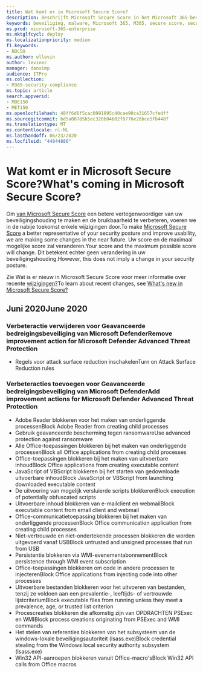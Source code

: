 ```yaml
---
title: Wat komt er in Microsoft Secure Score?
description: Beschrijft Microsoft Secure Score in het Microsoft 365-beveiligingscentrum, hoe details worden berekend en wat beveiligingsbeheerders kunnen verwachten.
keywords: beveiliging, malware, Microsoft 365, M365, secure score, security center, verbeteracties
ms.prod: microsoft-365-enterprise
ms.mktglfcycl: deploy
ms.localizationpriority: medium
f1.keywords:
- NOCSH
ms.author: ellevin
author: levinec
manager: dansimp
audience: ITPro
ms.collection:
- M365-security-compliance
ms.topic: article
search.appverid:
- MOE150
- MET150
ms.openlocfilehash: 48ff6d6f5cac0991895c40cae90ca31657cfedff
ms.sourcegitcommit: bd5a08785b5ec320b04b02f8776e28bce5fb448f
ms.translationtype: MT
ms.contentlocale: nl-NL
ms.lasthandoff: 06/23/2020
ms.locfileid: "44844880"
---
```

# <a name="whats-coming-in-microsoft-secure-score"></a><span data-ttu-id="5d624-104">Wat komt er in Microsoft Secure Score?</span><span class="sxs-lookup"><span data-stu-id="5d624-104">What's coming in Microsoft Secure Score?</span></span>

<span data-ttu-id="5d624-105">Om [van Microsoft Secure Score](microsoft-secure-score.md) een betere vertegenwoordiger van uw beveiligingshouding te maken en de bruikbaarheid te verbeteren, voeren we in de nabije toekomst enkele wijzigingen door.</span><span class="sxs-lookup"><span data-stu-id="5d624-105">To make [Microsoft Secure Score](microsoft-secure-score.md) a better representative of your security posture and improve usability, we are making some changes in the near future.</span></span> <span data-ttu-id="5d624-106">Uw score en de maximaal mogelijke score zal veranderen.</span><span class="sxs-lookup"><span data-stu-id="5d624-106">Your score and the maximum possible score will change.</span></span> <span data-ttu-id="5d624-107">Dit betekent echter geen verandering in uw beveiligingshouding.</span><span class="sxs-lookup"><span data-stu-id="5d624-107">However, this does not imply a change in your security posture.</span></span>

<span data-ttu-id="5d624-108">Zie Wat is er nieuw in Microsoft Secure Score voor meer informatie over recente [wijzigingen?](microsoft-secure-score.md#whats-new)</span><span class="sxs-lookup"><span data-stu-id="5d624-108">To learn about recent changes, see [What's new in Microsoft Secure Score?](microsoft-secure-score.md#whats-new)</span></span>

## <a name="june-2020"></a><span data-ttu-id="5d624-109">Juni 2020</span><span class="sxs-lookup"><span data-stu-id="5d624-109">June 2020</span></span>

### <a name="remove-improvement-action-for-microsoft-defender-advanced-threat-protection"></a><span data-ttu-id="5d624-110">Verbeteractie verwijderen voor Geavanceerde bedreigingsbeveiliging van Microsoft Defender</span><span class="sxs-lookup"><span data-stu-id="5d624-110">Remove improvement action for Microsoft Defender Advanced Threat Protection</span></span>

* <span data-ttu-id="5d624-111">Regels voor attack surface reduction inschakelen</span><span class="sxs-lookup"><span data-stu-id="5d624-111">Turn on Attack Surface Reduction rules</span></span>

### <a name="add-improvement-actions-for-microsoft-defender-advanced-threat-protection"></a><span data-ttu-id="5d624-112">Verbeteracties toevoegen voor Geavanceerde bedreigingsbeveiliging van Microsoft Defender</span><span class="sxs-lookup"><span data-stu-id="5d624-112">Add improvement actions for Microsoft Defender Advanced Threat Protection</span></span>

* <span data-ttu-id="5d624-113">Adobe Reader blokkeren voor het maken van onderliggende processen</span><span class="sxs-lookup"><span data-stu-id="5d624-113">Block Adobe Reader from creating child processes</span></span>
* <span data-ttu-id="5d624-114">Gebruik geavanceerde bescherming tegen ransomware</span><span class="sxs-lookup"><span data-stu-id="5d624-114">Use advanced protection against ransomware</span></span>
* <span data-ttu-id="5d624-115">Alle Office-toepassingen blokkeren bij het maken van onderliggende processen</span><span class="sxs-lookup"><span data-stu-id="5d624-115">Block all Office applications from creating child processes</span></span>
* <span data-ttu-id="5d624-116">Office-toepassingen blokkeren bij het maken van uitvoerbare inhoud</span><span class="sxs-lookup"><span data-stu-id="5d624-116">Block Office applications from creating executable content</span></span>
* <span data-ttu-id="5d624-117">JavaScript of VBScript blokkeren bij het starten van gedownloade uitvoerbare inhoud</span><span class="sxs-lookup"><span data-stu-id="5d624-117">Block JavaScript or VBScript from launching downloaded executable content</span></span>
* <span data-ttu-id="5d624-118">De uitvoering van mogelijk versluierde scripts blokkeren</span><span class="sxs-lookup"><span data-stu-id="5d624-118">Block execution of potentially obfuscated scripts</span></span>
* <span data-ttu-id="5d624-119">Uitvoerbare inhoud blokkeren van e-mailclient en webmail</span><span class="sxs-lookup"><span data-stu-id="5d624-119">Block executable content from email client and webmail</span></span>
* <span data-ttu-id="5d624-120">Office-communicatietoepassing blokkeren bij het maken van onderliggende processen</span><span class="sxs-lookup"><span data-stu-id="5d624-120">Block Office communication application from creating child processes</span></span>
* <span data-ttu-id="5d624-121">Niet-vertrouwde en niet-ondertekende processen blokkeren die worden uitgevoerd vanaf USB</span><span class="sxs-lookup"><span data-stu-id="5d624-121">Block untrusted and unsigned processes that run from USB</span></span>
* <span data-ttu-id="5d624-122">Persistentie blokkeren via WMI-evenementabonnement</span><span class="sxs-lookup"><span data-stu-id="5d624-122">Block persistence through WMI event subscription</span></span>
* <span data-ttu-id="5d624-123">Office-toepassingen blokkeren om code in andere processen te injecteren</span><span class="sxs-lookup"><span data-stu-id="5d624-123">Block Office applications from injecting code into other processes</span></span>
* <span data-ttu-id="5d624-124">Uitvoerbare bestanden blokkeren voor het uitvoeren van bestanden, tenzij ze voldoen aan een prevalentie-, leeftijds- of vertrouwde lijstcriterium</span><span class="sxs-lookup"><span data-stu-id="5d624-124">Block executable files from running unless they meet a prevalence, age, or trusted list criterion</span></span>
* <span data-ttu-id="5d624-125">Procescreaties blokkeren die afkomstig zijn van OPDRACHTEN PSExec en WMI</span><span class="sxs-lookup"><span data-stu-id="5d624-125">Block process creations originating from PSExec and WMI commands</span></span>
* <span data-ttu-id="5d624-126">Het stelen van referenties blokkeren van het subsysteem van de windows-lokale beveiligingsautoriteit (lsass.exe)</span><span class="sxs-lookup"><span data-stu-id="5d624-126">Block credential stealing from the Windows local security authority subsystem (lsass.exe)</span></span>
* <span data-ttu-id="5d624-127">Win32 API-aanroepen blokkeren vanuit Office-macro's</span><span class="sxs-lookup"><span data-stu-id="5d624-127">Block Win32 API calls from Office macros</span></span>
